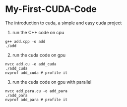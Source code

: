 # My-First-CUDA-Code
The introduction to cuda, a simple and easy cuda project

1. run the C++ code on cpu
```
g++ add.cpp -o add
./add
```

2. run the cuda code on gpu 
```
nvcc add.cu -o add_cuda
./add_cuda
nvprof add_cuda # profile it
```

3. run the cuda code on gpu with parallel
```
nvcc add_para.cu -o add_para
./add_para
nvprof add_para # profile it
```

